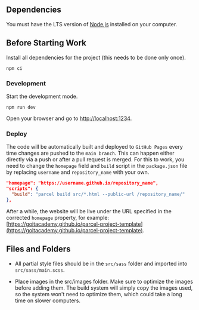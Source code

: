 ## Dependencies

You must have the LTS version of [Node.js](https://nodejs.org/en/) installed on your computer.

## Before Starting Work

Install all dependencies for the project (this needs to be done only once).

```shell
npm ci
```

### Development

Start the development mode.

```shell
npm run dev
```

Open your browser and go to [http://localhost:1234](http://localhost:1234).

### Deploy

The code will be automatically built and deployed to `GitHub Pages` every time changes are pushed to
the `main branch`. This can happen either directly via a push or after a pull request is merged. For
this to work, you need to change the `homepage` field and `build` script in the `package.json` file
by replacing `username` and `repository_name` with your own.

```json
"homepage": "https://username.github.io/repository_name",
"scripts": {
  "build": "parcel build src/*.html --public-url /repository_name/"
},
```

After a while, the website will be live under the URL specified in the corrected `homepage`
property, for example:
[https://goitacademy.github.io/parcel-project-template](https://goitacademy.github.io/parcel-project-template).

## Files and Folders

- All partial style files should be in the `src/sass` folder and imported into `src/sass/main.scss`.

- Place images in the src/images folder. Make sure to optimize the images before adding them. The
  build system will simply copy the images used, so the system won't need to optimize them, which
  could take a long time on slower computers.
